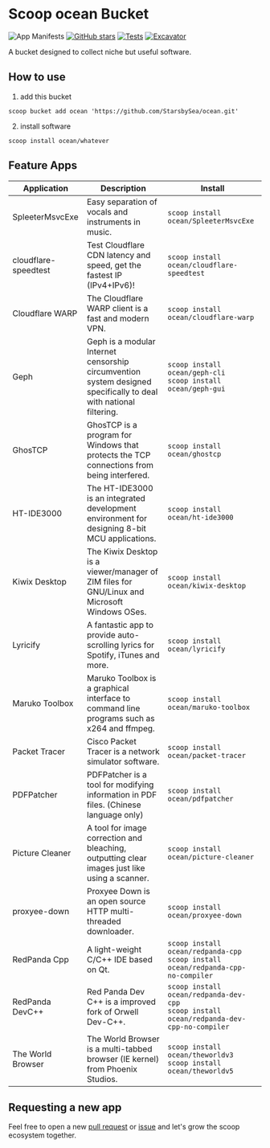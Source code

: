 # Scoop ocean Bucket
![App Manifests](https://img.shields.io/github/directory-file-count/StarsbySea/ocean/bucket?color=informational&label=App%20Manifests) [![GitHub stars](https://img.shields.io/github/stars/StarsbySea/ocean)](https://github.com/StarsbySea/ocean/stargazers) [![Tests](https://github.com/StarsbySea/ocean/actions/workflows/ci.yml/badge.svg)](https://github.com/StarsbySea/ocean/actions/workflows/ci.yml) [![Excavator](https://github.com/StarsbySea/ocean/actions/workflows/excavator.yml/badge.svg)](https://github.com/StarsbySea/ocean/actions/workflows/excavator.yml)

A bucket designed to collect niche but useful software.

## How to use
1. add this bucket

`scoop bucket add ocean 'https://github.com/StarsbySea/ocean.git'`

2. install software

`scoop install ocean/whatever`

## Feature Apps
| Application          | Description                                                                                                       | Install                                                                                        |
|----------------------|-------------------------------------------------------------------------------------------------------------------|------------------------------------------------------------------------------------------------|
| SpleeterMsvcExe      | Easy separation of vocals and instruments in music.                                                               | `scoop install ocean/SpleeterMsvcExe`                                                          |
| cloudflare-speedtest | Test Cloudflare CDN latency and speed, get the fastest IP (IPv4+IPv6)!                                            | `scoop install ocean/cloudflare-speedtest`                                                     |
| Cloudflare WARP      | The Cloudflare WARP client is a fast and modern VPN.                                                              | `scoop install ocean/cloudflare-warp`                                                          |
| Geph                 | Geph is a modular Internet censorship circumvention system designed specifically to deal with national filtering. | `scoop install ocean/geph-cli` <br> `scoop install ocean/geph-gui`                             |
| GhosTCP              | GhosTCP is a program for Windows that protects the TCP connections from being interfered.                         | `scoop install ocean/ghostcp`                                                                  |
| HT-IDE3000           | The HT-IDE3000 is an integrated development environment for designing 8-bit MCU applications.                     | `scoop install ocean/ht-ide3000`                                                               |
| Kiwix Desktop        | The Kiwix Desktop is a viewer/manager of ZIM files for GNU/Linux and Microsoft Windows OSes.                      | `scoop install ocean/kiwix-desktop`                                                            |
| Lyricify             | A fantastic app to provide auto-scrolling lyrics for Spotify, iTunes and more.                                    | `scoop install ocean/lyricify`                                                                 |
| Maruko Toolbox       | Maruko Toolbox is a graphical interface to command line programs such as x264 and ffmpeg.                         | `scoop install ocean/maruko-toolbox`                                                           |
| Packet Tracer        | Cisco Packet Tracer is a network simulator software.                                                              | `scoop install ocean/packet-tracer`                                                            |
| PDFPatcher           | PDFPatcher is a tool for modifying information in PDF files. (Chinese language only)                              | `scoop install ocean/pdfpatcher`                                                               |
| Picture Cleaner      | A tool for image correction and bleaching, outputting clear images just like using a scanner.                     | `scoop install ocean/picture-cleaner`                                                          |
| proxyee-down         | Proxyee Down is an open source HTTP multi-threaded downloader.                                                    | `scoop install ocean/proxyee-down`                                                             |
| RedPanda Cpp         | A light-weight C/C++ IDE based on Qt.                                                                             | `scoop install ocean/redpanda-cpp` <br> `scoop install ocean/redpanda-cpp-no-compiler`         |
| RedPanda DevC++    | Red Panda Dev C++ is a improved fork of Orwell Dev-C++.                                                           | `scoop install ocean/redpanda-dev-cpp` <br> `scoop install ocean/redpanda-dev-cpp-no-compiler` |
| The World Browser    | The World Browser is a multi-tabbed browser (IE kernel) from Phoenix Studios.                                     | `scoop install ocean/theworldv3` <br> `scoop install ocean/theworldv5`                         |

## Requesting a new app
Feel free to open a new [pull request](https://github.com/StarsbySea/ocean/compare) or [issue](https://github.com/StarsbySea/ocean/issues/new/choose) and let's grow the scoop ecosystem together.
